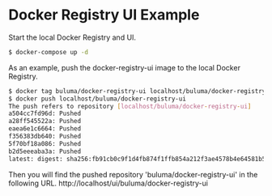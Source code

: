 # Docker Registry UI Example

Start the local Docker Registry and UI.

```bash
$ docker-compose up -d
```

As an example, push the docker-registry-ui image to the local Docker Registry.

```bash
$ docker tag buluma/docker-registry-ui localhost/buluma/docker-registry-ui
$ docker push localhost/buluma/docker-registry-ui
The push refers to repository [localhost/buluma/docker-registry-ui]
a504cc7fd96d: Pushed
a28ff545522a: Pushed
eaea6e1c6664: Pushed
f356383db640: Pushed
5f70bf18a086: Pushed
b2d5eeeaba3a: Pushed
latest: digest: sha256:fb91cb0c9f1d4fb874f1ffb854a212f3ae4578b4e64581b53651c50cdeb2496d size: 1573
```

Then you will find the pushed repository 'buluma/docker-registry-ui' in the following URL.
http://localhost/ui/buluma/docker-registry-ui
